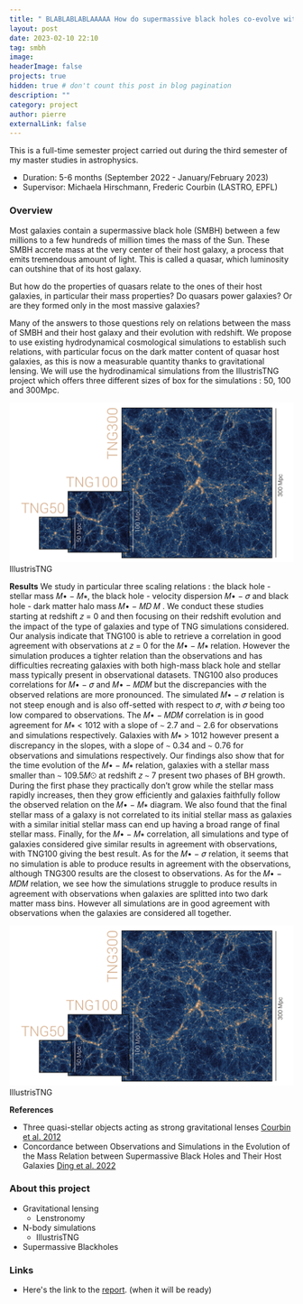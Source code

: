 ```yaml
---
title: " BLABLABLABLAAAAA How do supermassive black holes co-evolve with their host galaxy – the perspective of cosmological simulations"
layout: post
date: 2023-02-10 22:10
tag: smbh
image:
headerImage: false
projects: true
hidden: true # don't count this post in blog pagination
description: ""
category: project
author: pierre
externalLink: false
---
```


This is a full-time semester project carried out during the third semester of my master studies in astrophysics. 
* Duration: 5-6 months (September 2022 - January/February 2023)
* Supervisor: Michaela Hirschmann, Frederic Courbin (LASTRO, EPFL) 

### Overview

Most galaxies contain a supermassive black hole (SMBH) between a few millions to a few hundreds of million times the mass of the Sun. These SMBH accrete mass at the very center of their host galaxy, a process that emits tremendous amount of light. This is called a quasar, which luminosity can outshine that of its host galaxy. 

But how do the properties of quasars relate to the ones of their host galaxies, in particular their mass properties? Do quasars power galaxies? 
Or are they formed only in the most massive galaxies? 

Many of the answers to those questions rely on relations between the mass of SMBH and their host galaxy and their evolution with redshift. We propose to use existing hydrodynamical cosmological simulations to establish such relations, with particular focus on the dark matter content of quasar host galaxies, as this is now a measurable quantity thanks to gravitational lensing. We will use the hydrodinamical simulations from the IllustrisTNG project which offers three different sizes of box for the simulations : 50, 100 and 300Mpc. 

<img class="image" src="/assets/images/TNG_3boxes_DM_3840-min-2-2-2.png" alt="Alt Text">
<figcaption class="caption"> IllustrisTNG </figcaption>

**Results**
We study in particular three scaling relations : the black hole - stellar mass 𝑀• − 𝑀∗, the black hole - velocity dispersion 𝑀• − 𝜎 and black hole - dark matter halo mass 𝑀• − 𝑀𝐷 𝑀 . We conduct these studies starting at redshift 𝑧 = 0 and then focusing on their redshift evolution and the impact of the type of galaxies and type of TNG simulations considered. Our analysis indicate that TNG100 is able to retrieve a correlation in good agreement with observations at 𝑧 = 0 for the 𝑀• − 𝑀∗ relation. However the simulation produces a tighter relation than the observations and has difficulties recreating galaxies with both high-mass black hole and stellar mass typically present in observational datasets. TNG100 also produces correlations for 𝑀• − 𝜎 and 𝑀• − 𝑀𝐷𝑀 but the discrepancies with the observed relations are more pronounced. The simulated 𝑀• − 𝜎 relation is not steep enough and is also off-setted with respect to 𝜎, with 𝜎 being too low compared to observations. The 𝑀• − 𝑀𝐷𝑀 correlation is in good agreement for 𝑀∗ < 1012 with a slope of ∼ 2.7 and ∼ 2.6 for observations and simulations respectively. Galaxies with 𝑀∗ > 1012 however present a discrepancy in the slopes, with a slope of ∼ 0.34 and ∼ 0.76 for observations and simulations respectively. Our findings also show that for the time evolution of the 𝑀• − 𝑀∗ relation, galaxies with a stellar mass smaller than ∼ 109.5𝑀⊙ at redshift 𝑧 ∼ 7 present two phases of BH growth. During the first phase they practically don’t grow while the stellar mass rapidly increases, then they grow efficiently and galaxies faithfully follow the observed relation on the 𝑀• − 𝑀∗ diagram. We also found that the final stellar mass of a galaxy is not correlated to its initial stellar mass as galaxies with a similar initial stellar mass can end up having a broad range of final stellar mass. Finally, for the 𝑀• − 𝑀∗ correlation, all simulations and type of galaxies considered give similar results in agreement with observations, with TNG100 giving the best result. As for the 𝑀• − 𝜎 relation, it seems that no simulation is able to produce results in agreement with the observations, although TNG300 results are the closest to observations. As for the 𝑀• − 𝑀𝐷𝑀 relation, we see how the simulations struggle to produce results in agreement with observations when galaxies are splitted into two dark matter mass bins. However all simulations are in good agreement with observations when the galaxies are considered all together.

<img class="image" src="/assets/images/TNG_3boxes_DM_3840-min-2-2-2.png" alt="Alt Text">
<figcaption class="caption"> IllustrisTNG </figcaption>


**References**
* Three quasi-stellar objects acting as strong gravitational lenses [Courbin et al. 2012](https://arxiv.org/abs/1110.5514)
* Concordance between Observations and Simulations in the Evolution of the Mass Relation between Supermassive Black Holes and Their Host Galaxies [Ding et al. 2022](https://arxiv.org/abs/2205.04481)


### About this project
* Gravitational lensing
   * Lenstronomy
* N-body simulations
   * IllustrisTNG
* Supermassive Blackholes

### Links
* Here's the link to the [report](). (when it will be ready) 
